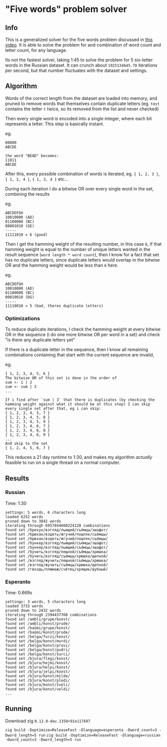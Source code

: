# "Five words" problem solver

## Info

This is a generalized solver for the five words problem discussed in [this video](https://www.youtube.com/watch?v=_-AfhLQfb6w). It is able to solve the problem for and combination of word count and letter count, for any language.

Its not the fastest solver, taking 1:45 to solve the problem for 5 six-letter words in the Russian dataset. It can crunch about `1925134645.78` iterations per second, but that number fluctuates with the dataset and settings.

## Algorithm

Words of the correct length from the dataset are loaded into memory, and pruned to remove words that themselves contain duplicate letters (eg. `test` contains the letter `t` twice, so its removed from the list and never checked)

Then every single word is encoded into a single integer, where each bit represents a letter. This step is basically instant.

eg.
```
00000
ABCDE

the word "BEAD" becomes:
11011
ABCDE
```

After this, every possible combination of words is iterated, eg.
`{ 1, 2, 3 }`, `{ 1, 2, 4 }`, `{ 1, 3, 4 }` etc...

During each iteration I do a bitwise OR over every single word in the set, combining the results

eg.

```
ABCDEFGH
10010000 (AD)
01100000 (BC)
00001010 (GE)
-----
11111010 = 6 (good)
```

Then I get the hamming weight of the resulting number, in this case `6`, if that hamming weight is equal to the number of unique letters wanted in the result sequence (`word length * word count`), then I know for a fact that set has no duplicate letters, since duplicate letters would overlap in the bitwise OR and the hamming weight would be less than `6` here.

eg.

```
ABCDEFGH
10010000 (AD)
01100000 (BC)
00010010 (DG)
-----
11110010 = 5 (bad, theres duplicate letters)
```

### Optimizations

To reduce duplicate iterations, I check the hamming weight at every bitwise OR in the sequence (i do one more bitwise OR per word in a set) and check "is there any duplicate letters yet"

If there is a duplicate letter in the sequence, then I know all remaining combinations containing that start with the current sequence are invalid, 

eg.

```
{ 1, 2, 3, 4, 5, 6 }
The bitwise OR of this set is done in the order of
sum <- 1 | 2
sum <- sum | 3
...

If i find after `sum | 3` that there is duplicates (by checking the hamming weight against what it should be at this step) I can skip every single set after that, eg i can skip:
{ 1, 2, 3, 4, 5, 7 }
{ 1, 2, 3, 4, 5, 8 }
{ 1, 2, 3, 4, 5, 9 }
{ 1, 2, 3, 4, 6, 7 }
{ 1, 2, 3, 4, 6, 8 }
{ 1, 2, 3, 4, 6, 9 }
...
And skip to the set
{ 1, 2, 4, 5, 6, 7 }

```

This reduces a 21 day runtime to 1:30, and makes my algorithm *actually* feasible to run on a single thread on a normal computer.

## Results

### Russian
Time: 1:30
```
settings: 5 words, 6 characters long
loaded 6252 words
pruned down to 3842 words
iterating through 6957844660224128 combinations
found set /брехун/взгляд/пьющий/съёмцы/эшафот/
found set /брюхан/вздеть/жгучий/пошляк/съёмцы/
found set /брюхан/вздеть/жгучий/пошляк/съёмцы/
found set /бункер/взгляд/пьющий/съёмцы/эшафот/
found set /бункер/взгляд/пьющий/съёмцы/эшафот/
found set /бучить/взгляд/пещной/съёмцы/хрюшка/
found set /бучить/взгляд/съёмцы/хрюшка/щепной/
found set /взгляд/жучить/пещной/съёмцы/хрюшка/
found set /взгляд/жучить/съёмцы/хрюшка/щепной/
found set /гвоздь/плюмаж/счётец/хрящик/шубный/
```

### Esperanto
Time: 0.669s
```
settings: 3 words, 5 characters long
loaded 3733 words
pruned down to 2432 words
iterating through 2394437760 combinations
found set /ambli/grupe/konst/
found set /ambli/konst/prude/
found set /baŭmi/grupe/konst/
found set /baŭmi/konst/prude/
found set /belga/furzi/konst/
found set /belga/konst/murdi/
found set /belga/konst/pruvi/
found set /belga/konst/pudri/
found set /belga/konst/ŝurci/
found set /bĵura/flegi/konst/
found set /bĵura/hejmi/konst/
found set /bĵura/helpi/konst/
found set /bĵura/jelpi/konst/
found set /bĵura/konst/milde/
found set /bĵura/konst/pledi/
found set /bĵura/konst/ŝveli/
found set /bĵura/konst/veldi/
...
```

## Running

Download zig `0.12.0-dev.1350+91e117697`

`zig build -Doptimize=ReleaseFast -Dlanguage=esperanto -Dword_count=3 -Dword_length=5 run`
`zig build -Doptimize=ReleaseFast -Dlanguage=russian -Dword_count=3 -Dword_length=5 run`